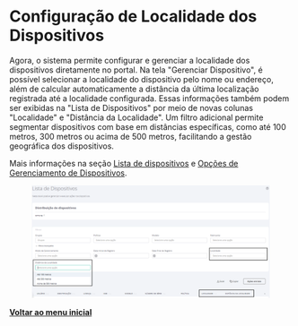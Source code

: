 # Configuração de Localidade dos Dispositivos

Agora, o sistema permite configurar e gerenciar a localidade dos dispositivos diretamente no portal. Na tela "Gerenciar Dispositivo", é possível selecionar a localidade do dispositivo pelo nome ou endereço, além de calcular automaticamente a distância da última localização registrada até a localidade configurada. Essas informações também podem ser exibidas na "Lista de Dispositivos" por meio de novas colunas "Localidade" e "Distância da Localidade". Um filtro adicional permite segmentar dispositivos com base em distâncias específicas, como até 100 metros, 300 metros ou acima de 500 metros, facilitando a gestão geográfica dos dispositivos.

Mais informações na seção [Lista de dispositivos](../../portal/dispositivos/lista-de-dispositivos/) e [Opções de Gerenciamento de Dispositivos](../../portal/dispositivos/lista-de-dispositivos/opcoes-de-gerenciamento-de-dispositivos.md).

<figure><img src="../../../.gitbook/assets/image (301).png" alt=""><figcaption></figcaption></figure>

[**Voltar ao menu inicial**](./)
